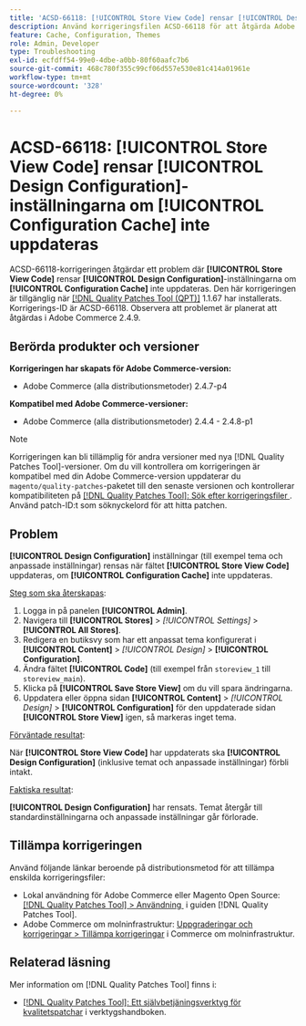 ```yaml
---
title: 'ACSD-66118: [!UICONTROL Store View Code] rensar [!UICONTROL Design Configuration]-inställningarna om [!UICONTROL Configuration Cache] inte uppdateras'
description: Använd korrigeringsfilen ACSD-66118 för att åtgärda Adobe Commerce-problemet där uppdateringen av [!UICONTROL Store View Code] rensar [!UICONTROL Design Configuration] (temat och anpassade inställningar) om [!UICONTROL Configuration Cache] inte uppdateras korrekt.
feature: Cache, Configuration, Themes
role: Admin, Developer
type: Troubleshooting
exl-id: ecfdff54-99e0-4dbe-a0bb-80f60aafc7b6
source-git-commit: 468c780f355c99cf06d557e530e81c414a01961e
workflow-type: tm+mt
source-wordcount: '328'
ht-degree: 0%

---
```


# ACSD-66118: **[!UICONTROL Store View Code]** rensar **[!UICONTROL Design Configuration]**-inställningarna om **[!UICONTROL Configuration Cache]** inte uppdateras

ACSD-66118-korrigeringen åtgärdar ett problem där **[!UICONTROL Store View Code]** rensar **[!UICONTROL Design Configuration]**-inställningarna om **[!UICONTROL Configuration Cache]** inte uppdateras. Den här korrigeringen är tillgänglig när [[!DNL Quality Patches Tool (QPT)]](/help/tools/quality-patches-tool/quality-patches-tool-to-self-serve-quality-patches.md) 1.1.67 har installerats. Korrigerings-ID är ACSD-66118. Observera att problemet är planerat att åtgärdas i Adobe Commerce 2.4.9.

## Berörda produkter och versioner

**Korrigeringen har skapats för Adobe Commerce-version:**

* Adobe Commerce (alla distributionsmetoder) 2.4.7-p4

**Kompatibel med Adobe Commerce-versioner:**

* Adobe Commerce (alla distributionsmetoder) 2.4.4 - 2.4.8-p1

>[!NOTE]
>
>Korrigeringen kan bli tillämplig för andra versioner med nya [!DNL Quality Patches Tool]-versioner. Om du vill kontrollera om korrigeringen är kompatibel med din Adobe Commerce-version uppdaterar du `magento/quality-patches`-paketet till den senaste versionen och kontrollerar kompatibiliteten på [[!DNL Quality Patches Tool]: Sök efter korrigeringsfiler &#x200B;](https://experienceleague.adobe.com/tools/commerce-quality-patches/index.html?lang=sv-SE). Använd patch-ID:t som söknyckelord för att hitta patchen.

## Problem

**[!UICONTROL Design Configuration]** inställningar (till exempel tema och anpassade inställningar) rensas när fältet **[!UICONTROL Store View Code]** uppdateras, om **[!UICONTROL Configuration Cache]** inte uppdateras.

<u>Steg som ska återskapas</u>:

1. Logga in på panelen **[!UICONTROL Admin]**.
2. Navigera till **[!UICONTROL Stores]** > *[!UICONTROL Settings]* > **[!UICONTROL All Stores]**.
3. Redigera en butiksvy som har ett anpassat tema konfigurerat i **[!UICONTROL Content]** > *[!UICONTROL Design]* > **[!UICONTROL Configuration]**.
4. Ändra fältet **[!UICONTROL Code]** (till exempel från `storeview_1` till `storeview_main`).
5. Klicka på **[!UICONTROL Save Store View]** om du vill spara ändringarna.
6. Uppdatera eller öppna sidan **[!UICONTROL Content]** > *[!UICONTROL Design]* > **[!UICONTROL Configuration]** för den uppdaterade sidan **[!UICONTROL Store View]** igen, så markeras inget tema.

<u>Förväntade resultat</u>:

När **[!UICONTROL Store View Code]** har uppdaterats ska **[!UICONTROL Design Configuration]** (inklusive temat och anpassade inställningar) förbli intakt.

<u>Faktiska resultat</u>:

**[!UICONTROL Design Configuration]** har rensats. Temat återgår till standardinställningarna och anpassade inställningar går förlorade.

## Tillämpa korrigeringen

Använd följande länkar beroende på distributionsmetod för att tillämpa enskilda korrigeringsfiler:

* Lokal användning för Adobe Commerce eller Magento Open Source: [[!DNL Quality Patches Tool] > Användning &#x200B;](/help/tools/quality-patches-tool/usage.md) i guiden [!DNL Quality Patches Tool].
* Adobe Commerce om molninfrastruktur: [Uppgraderingar och korrigeringar > Tillämpa korrigeringar](https://experienceleague.adobe.com/docs/commerce-cloud-service/user-guide/develop/upgrade/apply-patches.html?lang=sv-SE) i Commerce om molninfrastruktur.

## Relaterad läsning

Mer information om [!DNL Quality Patches Tool] finns i:

* [[!DNL Quality Patches Tool]: Ett självbetjäningsverktyg för kvalitetspatchar](/help/tools/quality-patches-tool/quality-patches-tool-to-self-serve-quality-patches.md) i verktygshandboken.
